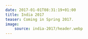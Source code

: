 ```yaml
---
date: 2017-01-01T08:31:19+01:00
title: India 2017
teaser: Coming in Spring 2017.
image:
    source: india-2017/header.webp
---
```

